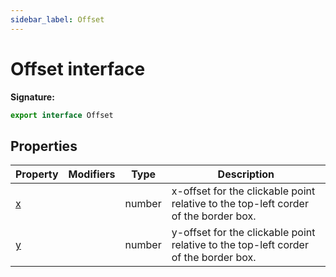 ```yaml
---
sidebar_label: Offset
---
```


# Offset interface

**Signature:**

```typescript
export interface Offset
```

## Properties

| Property                     | Modifiers | Type   | Description                                                                         |
| ---------------------------- | --------- | ------ | ----------------------------------------------------------------------------------- |
| [x](./puppeteer.offset.x.md) |           | number | x-offset for the clickable point relative to the top-left corder of the border box. |
| [y](./puppeteer.offset.y.md) |           | number | y-offset for the clickable point relative to the top-left corder of the border box. |
